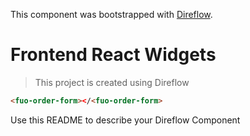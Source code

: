 This component was bootstrapped with [Direflow](https://direflow.io).

# Frontend React Widgets

> This project is created using Direflow

```html
<fuo-order-form></<fuo-order-form>
```

Use this README to describe your Direflow Component

